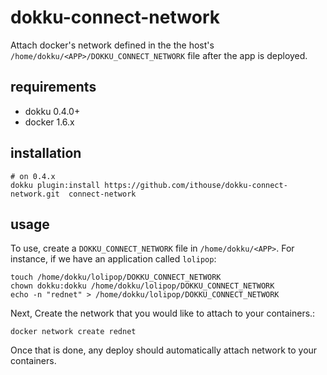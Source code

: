 # dokku-connect-network

Attach docker's network defined in the the host's `/home/dokku/<APP>/DOKKU_CONNECT_NETWORK` file after the app is deployed.

## requirements

- dokku 0.4.0+
- docker 1.6.x

## installation

```shell
# on 0.4.x
dokku plugin:install https://github.com/ithouse/dokku-connect-network.git  connect-network
```

## usage

To use, create a `DOKKU_CONNECT_NETWORK` file in `/home/dokku/<APP>`. For instance, if we have an application called `lolipop`:

```shell
touch /home/dokku/lolipop/DOKKU_CONNECT_NETWORK
chown dokku:dokku /home/dokku/lolipop/DOKKU_CONNECT_NETWORK
echo -n "rednet" > /home/dokku/lolipop/DOKKU_CONNECT_NETWORK
```

Next, Create the network that you would like to attach to your containers.:

```shell
docker network create rednet
```


Once that is done, any deploy should automatically attach network to your containers.

